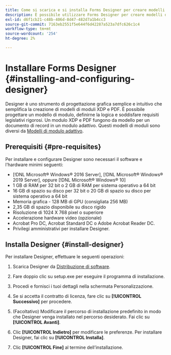 ```yaml
---
title: Come si scarica e si installa Forms Designer per creare modelli per documenti di record?
description: È possibile utilizzare Forms Designer per creare modelli di moduli XDP e PDF che fungono da modello per un documento di record. Designer è disponibile con [!DNL AEM Forms] licenza.
exl-id: d6f1cb21-c48b-406d-8d47-482d7a1b4cc3
source-git-commit: 7163eb2551f5e644f6d42287a523a7dfc626c1c4
workflow-type: tm+mt
source-wordcount: '254'
ht-degree: 2%

---
```


# Installare Forms Designer {#installing-and-configuring-designer}

Designer è uno strumento di progettazione grafica semplice e intuitivo che semplifica la creazione di modelli di moduli XDP e PDF. È possibile progettare un modello di modulo, definirne la logica e soddisfare requisiti legislativi rigorosi. Un modulo XDP e PDF fungono da modello per un documento di record in un modulo adattivo. Questi modelli di moduli sono diversi da [Modelli di modulo adattivo](template-editor.md).

## Prerequisiti {#pre-requisites}

Per installare e configurare Designer sono necessari il software e l&#39;hardware minimi seguenti:

* [!DNL Microsoft® Windows® 2016 Server], [!DNL Microsoft® Windows® 2019 Server], oppure [!DNL Microsoft® Windows® 10]
* 1 GB di RAM per 32 bit o 2 GB di RAM per sistema operativo a 64 bit
* 16 GB di spazio su disco per 32 bit o 20 GB di spazio su disco per sistema operativo a 64 bit
* Memoria grafica - 128 MB di GPU (consigliata 256 MB)
* 2,35 GB di spazio disponibile su disco rigido
* Risoluzione di 1024 X 768 pixel o superiore
* Accelerazione hardware video (opzionale)
* Acrobat Pro DC, Acrobat Standard DC o Adobe Acrobat Reader DC.
* Privilegi amministrativi per installare Designer.

## Installa Designer {#install-designer}

Per installare Designer, effettuare le seguenti operazioni:

1. Scarica Designer da [Distribuzione di software](https://experience.adobe.com/downloads).

1. Fare doppio clic su setup.exe per eseguire il programma di installazione.
1. Procedi e fornisci i tuoi dettagli nella schermata Personalizzazione.
1. Se si accetta il contratto di licenza, fare clic su **[!UICONTROL Successivo]** per procedere.
1. (Facoltativo) Modificare il percorso di installazione predefinito in modo che Designer venga installato nel percorso desiderato. Fai clic su **[!UICONTROL Avanti]**.
1. Clic **[!UICONTROL Indietro]** per modificare le preferenze. Per installare Designer, fai clic su **[!UICONTROL Installa]**.
1. Clic **[!UICONTROL Fine]** al termine dell’installazione.
